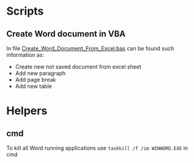 # Scripts
## Create Word document in VBA
In file [Create_Word_Document_From_Excel.bas](Create_Word_Document_From_Excel.bas) can be found such information as:
* Create new not saved document from excel sheet
* Add new paragraph
* Add page break
* Add new table

# Helpers
## cmd
To kill all Word running applications use `taskkill /f /im WINWORD.EXE` in cmd
